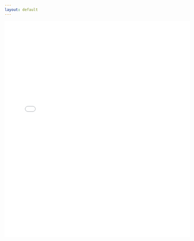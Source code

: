 ```yaml
---
layout: default
---
```




<embed src="/docs/CV.pdf" type="application/pdf" width="600px" height="700px" />
